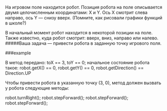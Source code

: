 На игровом поле находится робот. Позиция робота на поле описывается двумя целочисленным координатами: X и Y.
Ось X смотрит слева направо, ось Y — снизу вверх. (Помните, как рисовали графики функций в школе?)

В начальный момент робот находится в некоторой позиции на поле. Также известно, куда робот смотрит: вверх, вниз, направо или налево.
#####Ваша задача — привести робота в заданную точку игрового поля.


###example

В метод передано: toX == 3, toY == 0; начальное состояние робота такое:
robot.getX() == 0, robot.getY() == 0, robot.getDirection() == Direction.UP

Чтобы привести робота в указанную точку (3, 0), метод должен вызвать у робота следующие методы:

robot.turnRight();
robot.stepForward();
robot.stepForward();
robot.stepForward();